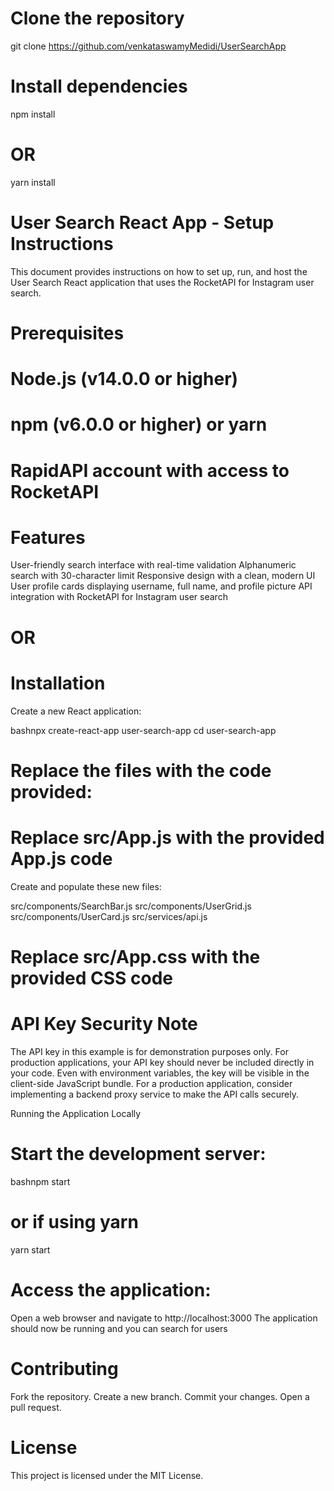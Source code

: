 # Clone the repository

git clone https://github.com/venkataswamyMedidi/UserSearchApp

# Install dependencies
npm install
# OR
yarn install

# User Search React App - Setup Instructions
This document provides instructions on how to set up, run, and host the User Search React application that uses the RocketAPI for Instagram user search.

# Prerequisites

# Node.js (v14.0.0 or higher)
# npm (v6.0.0 or higher) or yarn
# RapidAPI account with access to RocketAPI

# Features
User-friendly search interface with real-time validation
Alphanumeric search with 30-character limit
Responsive design with a clean, modern UI
User profile cards displaying username, full name, and profile picture
API integration with RocketAPI for Instagram user search

# OR

# Installation

Create a new React application:

bashnpx create-react-app user-search-app
cd user-search-app

# Replace the files with the code provided:

# Replace src/App.js with the provided App.js code
Create and populate these new files:

src/components/SearchBar.js
src/components/UserGrid.js
src/components/UserCard.js
src/services/api.js


# Replace src/App.css with the provided CSS code

# API Key Security Note

The API key in this example is for demonstration purposes only.
For production applications, your API key should never be included directly in your code.
Even with environment variables, the key will be visible in the client-side JavaScript bundle.
For a production application, consider implementing a backend proxy service to make the API calls securely.

Running the Application Locally

# Start the development server:

bashnpm start
# or if using yarn
yarn start

# Access the application:

Open a web browser and navigate to http://localhost:3000
The application should now be running and you can search for users

# Contributing
Fork the repository.
Create a new branch.
Commit your changes.
Open a pull request.

# License
This project is licensed under the MIT License.
